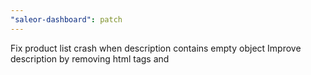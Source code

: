 ```yaml
---
"saleor-dashboard": patch
---
```


Fix product list crash when description contains empty object
Improve description by removing html tags and &nbsp;
